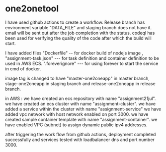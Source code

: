 # one2onetool

I have used github actions to create a workflow. Release branch has environment variable "DATA_FILE" and staging branch does not have it. email will be sent out after the job completion with the status. codeql has been used for verifying the quality of the code after which the build will start.

I have added files "Dockerfile" -- for docker build of nodejs image , "assignment-task.json" --- for task definition and container definition to be used in AWS ECS. ".foreverignore" --- for using forever to start the service in cmd of docker.

image tag is changed to have "master-one2oneapp" in master branch, stage-one2oneapp in staging branch and release-one2oneapp in release branch.

in AWS : we have created an ecs repository with name "assignment21jul". we have created an ecs cluster with name "assignment-cluster". we have added a service within the cluster with name "assignment-service" we have added vpc network with host network enabled on port 3000. we have created sample container template with name "assignment-container". we have enabled VPC (subnet) to assign dynamic public ipv4 addresses.

after triggering the work flow from github actions, deployment completed successfully and services tested with loadbalancer dns and port number 3000.
